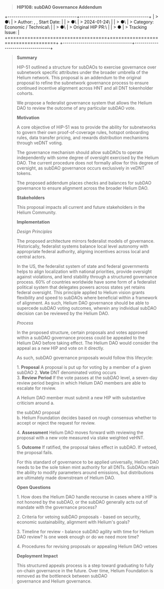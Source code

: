 > **HIP108: subDAO Governance Addendum**

+-----------------------------------+-----------------------------------+
| > ●\                              | > Author: , , Start Date:         |
| > ●\                              | > 2024-01-24\                     |
| > ●\                              | > Category: Economic / Technical\ |
| > ●\                              | > Original HIP PR:\               |
| > ●                               | > Tracking Issue:                 |
+===================================+===================================+
+-----------------------------------+-----------------------------------+

> **Summary**
>
> HIP-51 outlined a structure for subDAOs to exercise governance over
> subnetwork specific attributes under the broader umbrella of the
> Helium network. This proposal is an addendum to the original proposal
> to refine the subnetwork governance process to ensure continued
> incentive alignment across HNT and all DNT tokenholder cohorts.
>
> We propose a federalist governance system that allows the Helium DAO
> to review the outcome of any particular subDAO vote.
>
> **Motivation**
>
> A core objective of HIP-51 was to provide the ability for subnetworks
> to govern their own proof-of-coverage rules, hotspot onboarding rules,
> data transfer pricing, and rewards distribution mechanisms through
> veDNT voting.
>
> The governance mechanism should allow subDAOs to operate independently
> with some degree of oversight exercised by the Helium DAO. The current
> procedure does not formally allow for this degree of oversight, as
> subDAO governance occurs exclusively in veDNT tokens.
>
> The proposed addendum places checks and balances for subDAO governance
> to ensure alignment across the broader Helium DAO.
>
> **Stakeholders**
>
> This proposal impacts all current and future stakeholders in the
> Helium Community.
>
> **Implementation**
>
> *Design Principles*
>
> The proposed architecture mirrors federalist models of governance.
> Historically, federalist systems balance local level autonomy with
> appropriate federal authority, aligning incentives across local and
> central actors.
>
> In the US, the federalist system of state and federal governments
> helps to align localization with national priorities, provide
> oversight against violations, and lend stability through a structured
> governance process. 60% of countries worldwide have some form of a
> federalist political system that delegates powers across states yet
> retains federal oversight. This principle applied to Helium vision
> grants flexibility and speed to subDAOs where beneficial within a
> framework of alignment. As such, Helium DAO governance should be able
> to supercede subDAO voting outcomes, wherein any individual subDAO
> decision can be reviewed by the Helium DAO.
>
> *Process*
>
> In the proposed structure, certain proposals and votes approved within
> a subDAO governance process could be appealed to the Helium DAO before
> taking effect. The Helium DAO would consider the appeal as a new HIP
> and vote on it directly.
>
> As such, subDAO governance proposals would follow this lifecycle:
>
> 1\. **Proposal** A proposal is put up for voting by a member of a
> given subDAO 2. **Vote** DNT denominated voting occurs\
> 3. **Review Period** If the vote passes at the subDAO level, a
> seven-day review period begins in which Helium DAO members are able to
> escalate for review.
>
> A Helium DAO member must submit a new HIP with substantive criticism
> around a.
>
> the subDAO proposal\
> b. Helium Foundation decides based on rough consensus whether to
> accept or reject the request for review.
>
> 4\. **Assessment** Helium DAO moves forward with reviewing the
> proposal with a new vote measured via stake weighted veHNT.
>
> 5\. **Outcome** If ratified, the proposal takes effect in subDAO. If
> vetoed, the proposal fails.
>
> For this standard of governance to be applied universally, Helium DAO
> needs to be the sole token mint authority for all DNTs. SubDAOs retain
> the ability to modify parameters around emissions, but distributions
> are ultimately made downstream of Helium DAO.
>
> **Open Questions**
>
> 1\. How does the Helium DAO handle recourse in cases where a HIP is
> not honored by the subDAO, or the subDAO generally acts out of mandate
> with the governance process?
>
> 2\. Criteria for vetoing subDAO proposals - based on security,
> economic sustainability, alignment with Helium\'s goals?
>
> 3\. Timeline for review - balance subDAO agility with time for Helium
> DAO review? Is one week enough or do we need more time?
>
> 4\. Procedures for revising proposals or appealing Helium DAO vetoes
>
> **Deployment Impact**
>
> This structured appeals process is a step toward graduating to fully
> on-chain governance in the future. Over time, Helium Foundation is
> removed as the bottleneck between subDAO\
> governance and Helium governance.
